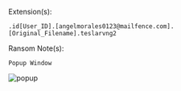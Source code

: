 Extension(s): 
```
.id[User_ID].[angelmorales0123@mailfence.com].[Original_Filename].teslarvng2
```
Ransom Note(s): 
```
Popup Window
```
![popup](https://github.com/user-attachments/assets/62bdfe7c-5fed-4547-80af-eb7d8b628fad)
